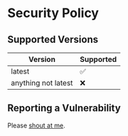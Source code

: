# Security Policy

## Supported Versions

|       Version       |     Supported      |
| ------------------- | ------------------ |
| latest              | :white_check_mark: |
| anything not latest |        :x:         |
## Reporting a Vulnerability

Please [shout at me].

<!-- External Links -->
[shout at me]: mailto:sonothing.emailme@gmail.com?subject=%5Bbigrat.monster%5D%20Security%20Issue
